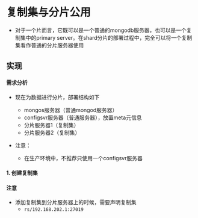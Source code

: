 # 复制集与分片公用

- 对于一个片而言，它既可以是一个普通的mongodb服务器，也可以是一个复制集中的primary server。在shard分片的部署过程中，完全可以将一个复制集看作普通的分片服务器使用


## 实现
#### 需求分析 
- 现在为数据进行分片，部署结构如下
	- mongos服务器（普通mongod服务器）
	- configsvr服务器（普通服务器），放置meta元信息
	- 分片服务器1（复制集）
	- 分片服务器2（复制集）

- 注意：
	- 在生产环境中，不推荐只使用一个configsvr服务器

#### 1. 创建复制集


#### 


#### 注意
- 添加复制集到分片服务器上的时候，需要声明复制集
	- `rs/192.168.202.1:27019`
